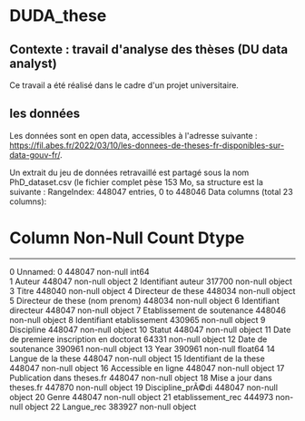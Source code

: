 # DUDA_these
## Contexte : travail d'analyse des thèses (DU data analyst)
Ce travail a été réalisé dans le cadre d'un projet universitaire. 

## les données
Les données sont en open data, accessibles à l'adresse suivante : https://fil.abes.fr/2022/03/10/les-donnees-de-theses-fr-disponibles-sur-data-gouv-fr/.

Un extrait du jeu de données retravaillé est partagé sous la nom PhD_dataset.csv (le fichier complet pèse 153 Mo, sa structure est la suivante : 
RangeIndex: 448047 entries, 0 to 448046
Data columns (total 23 columns):
 #   Column                                    Non-Null Count   Dtype  
---  ------                                    --------------   -----  
 0   Unnamed: 0                                448047 non-null  int64  
 1   Auteur                                    448047 non-null  object 
 2   Identifiant auteur                        317700 non-null  object 
 3   Titre                                     448040 non-null  object 
 4   Directeur de these                        448034 non-null  object 
 5   Directeur de these (nom prenom)           448034 non-null  object 
 6   Identifiant directeur                     448047 non-null  object 
 7   Etablissement de soutenance               448046 non-null  object 
 8   Identifiant etablissement                 430965 non-null  object 
 9   Discipline                                448047 non-null  object 
 10  Statut                                    448047 non-null  object 
 11  Date de premiere inscription en doctorat  64331 non-null   object 
 12  Date de soutenance                        390961 non-null  object 
 13  Year                                      390961 non-null  float64
 14  Langue de la these                        448047 non-null  object 
 15  Identifiant de la these                   448047 non-null  object 
 16  Accessible en ligne                       448047 non-null  object 
 17  Publication dans theses.fr                448047 non-null  object 
 18  Mise a jour dans theses.fr                447870 non-null  object 
 19  Discipline_prÃ©di                         448047 non-null  object 
 20  Genre                                     448047 non-null  object 
 21  etablissement_rec                         444973 non-null  object 
 22  Langue_rec                                383927 non-null  object 
